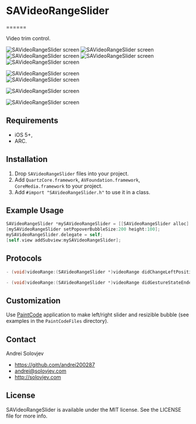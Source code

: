 # SAVideoRangeSlider
======

Video trim control.

![SAVideoRangeSlider screen](http://solovjev.com/libs/SAVideoRangeSlider/yellow_ipad.png "SAVideoRangeSlider screen")
![SAVideoRangeSlider screen](http://solovjev.com/libs/SAVideoRangeSlider/gray_ipad.png "SAVideoRangeSlider screen")
![SAVideoRangeSlider screen](http://solovjev.com/libs/SAVideoRangeSlider/purple_ipad.png "SAVideoRangeSlider screen")
![SAVideoRangeSlider screen](http://solovjev.com/libs/SAVideoRangeSlider/green_ipad.png "SAVideoRangeSlider screen")
![SAVideoRangeSlider screen](http://solovjev.com/libs/SAVideoRangeSlider/star_ipad.png "SAVideoRangeSlider screen")

![SAVideoRangeSlider screen](http://solovjev.com/libs/SAVideoRangeSlider/yellow_iphone.png "SAVideoRangeSlider screen")      
![SAVideoRangeSlider screen](http://solovjev.com/libs/SAVideoRangeSlider/gray_iphone.png "SAVideoRangeSlider screen")

![SAVideoRangeSlider screen](http://solovjev.com/libs/SAVideoRangeSlider/purple_iphone.png "SAVideoRangeSlider screen")

![SAVideoRangeSlider screen](http://solovjev.com/libs/SAVideoRangeSlider/green_iphone.png "SAVideoRangeSlider screen")



## Requirements

- iOS 5+,
- ARC.

## Installation

1. Drop `SAVideoRangeSlider` files into your project.
2. Add `QuartzCore.framework`, `AVFoundation.framework`, `CoreMedia.framework` to your project.
3. Add `#import "SAVideoRangeSlider.h"` to use it in a class.


## Example Usage

``` objective-c
SAVideoRangeSlider *mySAVideoRangeSlider = [[SAVideoRangeSlider alloc] initWithFrame:CGRectMake(10, 200, self.view.frame.size.width-20, 70) videoUrl:videoFileUrl ];
[mySAVideoRangeSlider setPopoverBubbleSize:200 height:100];
mySAVideoRangeSlider.delegate = self;
[self.view addSubview:mySAVideoRangeSlider];
```

## Protocols

``` objective-c
- (void)videoRange:(SAVideoRangeSlider *)videoRange didChangeLeftPosition:(CGFloat)leftPosition rightPosition:(CGFloat)rightPosition;
```

``` objective-c
- (void)videoRange:(SAVideoRangeSlider *)videoRange didGestureStateEndedLeftPosition:(CGFloat)leftPosition rightPosition:(CGFloat)rightPosition;
```

## Customization

Use [PaintCode](http://www.paintcodeapp.com/) application to make left/right slider and resizible bubble (see examples in the `PaintCodeFiles`  directory). 

## Contact

Andrei Solovjev

- https://github.com/andrei200287
- andrei@solovjev.com
- http://solovjev.com

## License
SAVideoRangeSlider is available under the MIT license. See the LICENSE file for more info.
